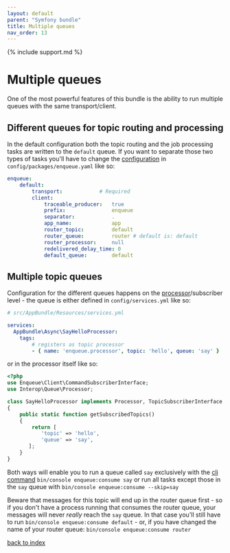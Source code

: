 ```yaml
---
layout: default
parent: "Symfony bundle"
title: Multiple queues
nav_order: 13
---
```

{% include support.md %}

# Multiple queues

One of the most powerful features of this bundle is the ability to run multiple queues with the same transport/client. 

## Different queues for topic routing and processing

In the default configuration both the topic routing and the job processing tasks are written to the `default` queue. If you want to separate those two types of tasks you'll have to change the [configuration](config_reference.md) in `config/packages/enqueue.yaml` like so:

```yaml
enqueue:
    default:
        transport:            # Required
        client:
            traceable_producer:   true
            prefix:               enqueue
            separator:            .
            app_name:             app
            router_topic:         default
            router_queue:         router # default is: default
            router_processor:     null
            redelivered_delay_time: 0
            default_queue:        default
```

## Multiple topic queues

Configuration for the different queues happens on the [processor](message_processor.md)/subscriber level - the queue is either defined in `config/services.yml` like so:

```yaml
# src/AppBundle/Resources/services.yml

services:
  AppBundle\Async\SayHelloProcessor:
    tags:
        # registers as topic processor
        - { name: 'enqueue.processor', topic: 'hello', queue: 'say' }
```

or in the processor itself like so:

```php
<?php
use Enqueue\Client\CommandSubscriberInterface;
use Interop\Queue\Processor;

class SayHelloProcessor implements Processor, TopicSubscriberInterface
{
    public static function getSubscribedTopics()
    {
        return [
           'topic' => 'hello',
           'queue' => 'say',
       ];
    }
}
```

Both ways will enable you to run a queue called `say` exclusively with the [cli command](cli_commands.md)  `bin/console enqueue:consume say` or run all tasks except those in the `say` queue with `bin/console enqueue:consume --skip=say`

Beware that messages for this topic will end up in the router queue first - so if you don't have a process running that consumes the router queue, your messages will never _really_ reach the `say` queue. In that case you'll still have to run `bin/console enqueue:consume default` - or, if you have changed the name of your router queue: `bin/console enqueue:consume router`

[back to index](index.md)
